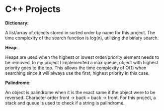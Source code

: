 # C++ Projects
**Dictionary**:

A list/array of objects stored in sorted order by name for this project.
The time complexity of the search function is log(n), utilizing the binary search.


**Heap**:

Heaps are used when the highest or lowest order/priority element needs to be removed.
In my project I implemented a max queue, object with highest priority goes to the top.
This allows the time complexity of O(1) when searching since it will always use the first, highest priority in this case.



**Palindrome**:

An object is palindrome when it is the exact same if the object were to be reversed.
Character order front -> back = back -> front.
For this project, a stack and queue is used to check if a string is palindrome.
